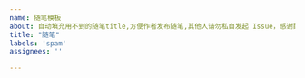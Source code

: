 ```yaml
---
name: 随笔模板
about: 自动填充用不到的随笔title,方便作者发布随笔,其他人请勿私自发起 Issue，感谢配合。
title: "随笔"
labels: 'spam'
assignees: ''

---
```

